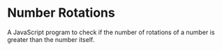# Number Rotations

A JavaScript program to check if the number of rotations of a number is greater than the number itself.
